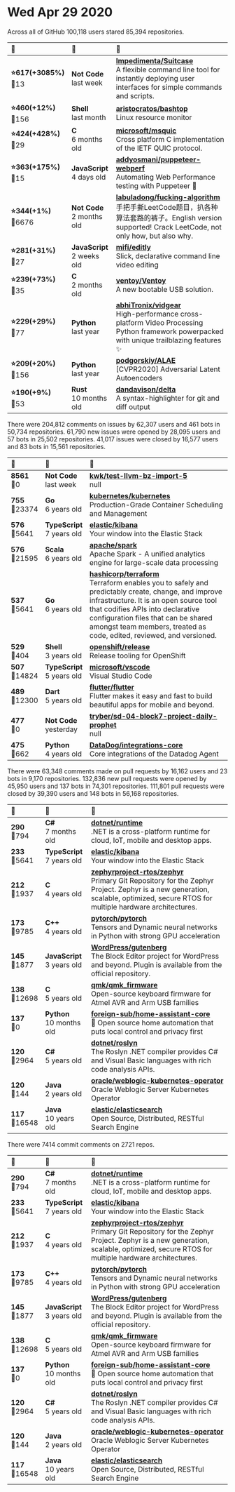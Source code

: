 # Wed Apr 29 2020

Across all of GitHub 100,118 users stared 
85,394 repositories. 

| :page_with_curl: | :calendar: | :page_with_curl: |
| :--- | :--- | :--- |
| **:star:617(+3085%)**<br>:twisted_rightwards_arrows:13 | **Not Code**<br>last week | **[Impedimenta/Suitcase](https://github.com/Impedimenta/Suitcase)**<br>A flexible command line tool for instantly deploying user interfaces for simple commands and scripts.  |
| **:star:460(+12%)**<br>:twisted_rightwards_arrows:156 | **Shell**<br>last month | **[aristocratos/bashtop](https://github.com/aristocratos/bashtop)**<br>Linux resource monitor |
| **:star:424(+428%)**<br>:twisted_rightwards_arrows:29 | **C**<br>6 months old | **[microsoft/msquic](https://github.com/microsoft/msquic)**<br>Cross platform C implementation of the IETF QUIC protocol. |
| **:star:363(+175%)**<br>:twisted_rightwards_arrows:15 | **JavaScript**<br>4 days old | **[addyosmani/puppeteer-webperf](https://github.com/addyosmani/puppeteer-webperf)**<br>Automating Web Performance testing with Puppeteer 🎪 |
| **:star:344(+1%)**<br>:twisted_rightwards_arrows:6676 | **Not Code**<br>2 months old | **[labuladong/fucking-algorithm](https://github.com/labuladong/fucking-algorithm)**<br>手把手撕LeetCode题目，扒各种算法套路的裤子。English version supported! Crack LeetCode, not only how, but also why.  |
| **:star:281(+31%)**<br>:twisted_rightwards_arrows:27 | **JavaScript**<br>2 weeks old | **[mifi/editly](https://github.com/mifi/editly)**<br>Slick, declarative command line video editing |
| **:star:239(+73%)**<br>:twisted_rightwards_arrows:35 | **C**<br>2 months old | **[ventoy/Ventoy](https://github.com/ventoy/Ventoy)**<br>A new bootable USB solution. |
| **:star:229(+29%)**<br>:twisted_rightwards_arrows:77 | **Python**<br>last year | **[abhiTronix/vidgear](https://github.com/abhiTronix/vidgear)**<br>High-performance cross-platform Video Processing Python framework powerpacked with unique trailblazing features :sparkles: |
| **:star:209(+20%)**<br>:twisted_rightwards_arrows:156 | **Python**<br>last year | **[podgorskiy/ALAE](https://github.com/podgorskiy/ALAE)**<br>[CVPR2020] Adversarial Latent Autoencoders  |
| **:star:190(+9%)**<br>:twisted_rightwards_arrows:53 | **Rust**<br>10 months old | **[dandavison/delta](https://github.com/dandavison/delta)**<br>A syntax-highlighter for git and diff output |

There were 204,812 comments on issues by 62,307 users and 461 bots in 50,734 repositories.
61,790 new issues were opened by 28,095 users and 57 bots in 25,502 repositories.
41,017 issues were closed by 16,577 users and 83 bots in 15,561 repositories.

| :speech_balloon: | :calendar: | :page_with_curl: |
| :--- | :--- | :--- |
| **8561**<br>:twisted_rightwards_arrows:0 | **Not Code**<br>last week | **[kwk/test-llvm-bz-import-5](https://github.com/kwk/test-llvm-bz-import-5)**<br>null |
| **755**<br>:twisted_rightwards_arrows:23374 | **Go**<br>6 years old | **[kubernetes/kubernetes](https://github.com/kubernetes/kubernetes)**<br>Production-Grade Container Scheduling and Management |
| **576**<br>:twisted_rightwards_arrows:5641 | **TypeScript**<br>7 years old | **[elastic/kibana](https://github.com/elastic/kibana)**<br>Your window into the Elastic Stack |
| **576**<br>:twisted_rightwards_arrows:21595 | **Scala**<br>6 years old | **[apache/spark](https://github.com/apache/spark)**<br>Apache Spark - A unified analytics engine for large-scale data processing |
| **537**<br>:twisted_rightwards_arrows:5641 | **Go**<br>6 years old | **[hashicorp/terraform](https://github.com/hashicorp/terraform)**<br>Terraform enables you to safely and predictably create, change, and improve infrastructure. It is an open source tool that codifies APIs into declarative configuration files that can be shared amongst team members, treated as code, edited, reviewed, and versioned. |
| **529**<br>:twisted_rightwards_arrows:404 | **Shell**<br>3 years old | **[openshift/release](https://github.com/openshift/release)**<br>Release tooling for OpenShift |
| **507**<br>:twisted_rightwards_arrows:14824 | **TypeScript**<br>5 years old | **[microsoft/vscode](https://github.com/microsoft/vscode)**<br>Visual Studio Code |
| **489**<br>:twisted_rightwards_arrows:12300 | **Dart**<br>5 years old | **[flutter/flutter](https://github.com/flutter/flutter)**<br>Flutter makes it easy and fast to build beautiful apps for mobile and beyond. |
| **477**<br>:twisted_rightwards_arrows:0 | **Not Code**<br>yesterday | **[tryber/sd-04-block7-project-daily-prophet](https://github.com/tryber/sd-04-block7-project-daily-prophet)**<br>null |
| **475**<br>:twisted_rightwards_arrows:662 | **Python**<br>4 years old | **[DataDog/integrations-core](https://github.com/DataDog/integrations-core)**<br>Core integrations of the Datadog Agent |

There were 63,348 comments made on pull requests by 16,162 users and 23 bots in 9,170 repositories.
132,836 new pull requests were opened by 45,950 users and 137 bots in 74,301 repositories.
111,801 pull requests were closed by 39,390 users and 148 bots in 56,168 repositories.

| :speech_balloon: | :calendar: | :page_with_curl: |
| :--- | :--- | :--- |
| **290**<br>:twisted_rightwards_arrows:794 | **C#**<br>7 months old | **[dotnet/runtime](https://github.com/dotnet/runtime)**<br>.NET is a cross-platform runtime for cloud, IoT, mobile and desktop apps. |
| **233**<br>:twisted_rightwards_arrows:5641 | **TypeScript**<br>7 years old | **[elastic/kibana](https://github.com/elastic/kibana)**<br>Your window into the Elastic Stack |
| **212**<br>:twisted_rightwards_arrows:1937 | **C**<br>4 years old | **[zephyrproject-rtos/zephyr](https://github.com/zephyrproject-rtos/zephyr)**<br>Primary Git Repository for the Zephyr Project. Zephyr is a new generation, scalable, optimized, secure RTOS for multiple hardware architectures. |
| **173**<br>:twisted_rightwards_arrows:9785 | **C++**<br>4 years old | **[pytorch/pytorch](https://github.com/pytorch/pytorch)**<br>Tensors and Dynamic neural networks in Python with strong GPU acceleration |
| **145**<br>:twisted_rightwards_arrows:1877 | **JavaScript**<br>3 years old | **[WordPress/gutenberg](https://github.com/WordPress/gutenberg)**<br>The Block Editor project for WordPress and beyond. Plugin is available from the official repository. |
| **138**<br>:twisted_rightwards_arrows:12698 | **C**<br>5 years old | **[qmk/qmk_firmware](https://github.com/qmk/qmk_firmware)**<br>Open-source keyboard firmware for Atmel AVR and Arm USB families |
| **137**<br>:twisted_rightwards_arrows:0 | **Python**<br>10 months old | **[foreign-sub/home-assistant-core](https://github.com/foreign-sub/home-assistant-core)**<br>:house_with_garden: Open source home automation that puts local control and privacy first |
| **120**<br>:twisted_rightwards_arrows:2964 | **C#**<br>5 years old | **[dotnet/roslyn](https://github.com/dotnet/roslyn)**<br>The Roslyn .NET compiler provides C# and Visual Basic languages with rich code analysis APIs. |
| **120**<br>:twisted_rightwards_arrows:144 | **Java**<br>2 years old | **[oracle/weblogic-kubernetes-operator](https://github.com/oracle/weblogic-kubernetes-operator)**<br>Oracle Weblogic Server Kubernetes Operator |
| **117**<br>:twisted_rightwards_arrows:16548 | **Java**<br>10 years old | **[elastic/elasticsearch](https://github.com/elastic/elasticsearch)**<br>Open Source, Distributed, RESTful Search Engine |

There were 7414 commit comments on 2721 repos.

| :speech_balloon: | :calendar: | :page_with_curl: |
| :--- | :--- | :--- |
| **290**<br>:twisted_rightwards_arrows:794 | **C#**<br>7 months old | **[dotnet/runtime](https://github.com/dotnet/runtime)**<br>.NET is a cross-platform runtime for cloud, IoT, mobile and desktop apps. |
| **233**<br>:twisted_rightwards_arrows:5641 | **TypeScript**<br>7 years old | **[elastic/kibana](https://github.com/elastic/kibana)**<br>Your window into the Elastic Stack |
| **212**<br>:twisted_rightwards_arrows:1937 | **C**<br>4 years old | **[zephyrproject-rtos/zephyr](https://github.com/zephyrproject-rtos/zephyr)**<br>Primary Git Repository for the Zephyr Project. Zephyr is a new generation, scalable, optimized, secure RTOS for multiple hardware architectures. |
| **173**<br>:twisted_rightwards_arrows:9785 | **C++**<br>4 years old | **[pytorch/pytorch](https://github.com/pytorch/pytorch)**<br>Tensors and Dynamic neural networks in Python with strong GPU acceleration |
| **145**<br>:twisted_rightwards_arrows:1877 | **JavaScript**<br>3 years old | **[WordPress/gutenberg](https://github.com/WordPress/gutenberg)**<br>The Block Editor project for WordPress and beyond. Plugin is available from the official repository. |
| **138**<br>:twisted_rightwards_arrows:12698 | **C**<br>5 years old | **[qmk/qmk_firmware](https://github.com/qmk/qmk_firmware)**<br>Open-source keyboard firmware for Atmel AVR and Arm USB families |
| **137**<br>:twisted_rightwards_arrows:0 | **Python**<br>10 months old | **[foreign-sub/home-assistant-core](https://github.com/foreign-sub/home-assistant-core)**<br>:house_with_garden: Open source home automation that puts local control and privacy first |
| **120**<br>:twisted_rightwards_arrows:2964 | **C#**<br>5 years old | **[dotnet/roslyn](https://github.com/dotnet/roslyn)**<br>The Roslyn .NET compiler provides C# and Visual Basic languages with rich code analysis APIs. |
| **120**<br>:twisted_rightwards_arrows:144 | **Java**<br>2 years old | **[oracle/weblogic-kubernetes-operator](https://github.com/oracle/weblogic-kubernetes-operator)**<br>Oracle Weblogic Server Kubernetes Operator |
| **117**<br>:twisted_rightwards_arrows:16548 | **Java**<br>10 years old | **[elastic/elasticsearch](https://github.com/elastic/elasticsearch)**<br>Open Source, Distributed, RESTful Search Engine |

